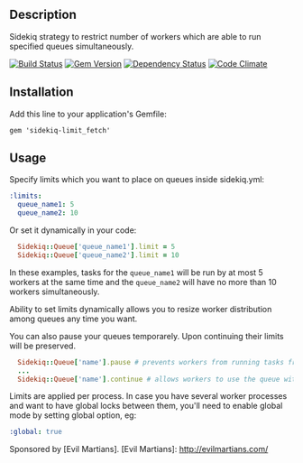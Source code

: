 ## Description

Sidekiq strategy to restrict number of workers
which are able to run specified queues simultaneously.

[![Build
Status](https://secure.travis-ci.org/brainopia/sidekiq-limit_fetch.png)](http://travis-ci.org/brainopia/sidekiq-limit_fetch)
[![Gem
Version](https://badge.fury.io/rb/sidekiq-limit_fetch.png)](http://badge.fury.io/rb/sidekiq-limit_fetch)
[![Dependency
Status](https://gemnasium.com/brainopia/sidekiq-limit_fetch.png)](https://gemnasium.com/sidekiq-limit_fetch)
[![Code
Climate](https://codeclimate.com/badge.png)](https://codeclimate.com/github/brainopia/sidekiq-limit_fetch)

## Installation

Add this line to your application's Gemfile:

    gem 'sidekiq-limit_fetch'

## Usage

Specify limits which you want to place on queues inside sidekiq.yml:

```yaml
:limits:
  queue_name1: 5
  queue_name2: 10
```

Or set it dynamically in your code:
```ruby
  Sidekiq::Queue['queue_name1'].limit = 5
  Sidekiq::Queue['queue_name2'].limit = 10
```

In these examples, tasks for the ```queue_name1``` will be run by at most 5
workers at the same time and the ```queue_name2``` will have no more than 10
workers simultaneously.

Ability to set limits dynamically allows you to resize worker
distribution among queues any time you want.

You can also pause your queues temporarely. Upon continuing their limits
will be preserved.

```ruby
  Sidekiq::Queue['name'].pause # prevents workers from running tasks from this queue
  ...
  Sidekiq::Queue['name'].continue # allows workers to use the queue with the same limit
```

Limits are applied per process. In case you have several worker
processes and want to have global locks between them, you'll need to
enable global mode by setting global option, eg:

```yaml
:global: true
```

Sponsored by [Evil Martians].
[Evil Martians]: http://evilmartians.com/
